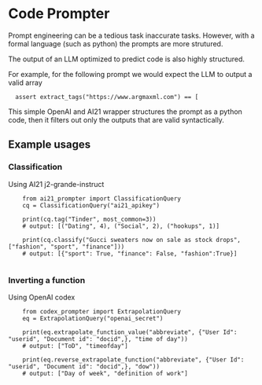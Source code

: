 # Code Prompter

Prompt engineering can be a tedious task inaccurate tasks. However, with a formal language (such as python) the prompts are more strutured.

The output of an LLM optimized to predict code is also highly structured.

For example, for the following prompt we would expect the LLM to output a valid array

```
  assert extract_tags("https://www.argmaxml.com") == [
```

This simple OpenAI and AI21 wrapper structures the prompt as a python code, then it filters out only the outputs that are valid syntactically.

## Example usages

### Classification
Using AI21 j2-grande-instruct
```
    from ai21_prompter import ClassificationQuery
    cq = ClassificationQuery("ai21_apikey")
    
    print(cq.tag("Tinder", most_common=3))
    # output: [("Dating", 4), ("Social", 2), ("hookups", 1)]

    print(cq.classify("Gucci sweaters now on sale as stock drops", ["fashion", "sport", "finance"]))
    # output: [{"sport": True, "finance": False, "fashion":True}]
    
```

### Inverting a function
Using OpenAI codex
```
    from codex_prompter import ExtrapolationQuery
    eq = ExtrapolationQuery("openai_secret")
    
    print(eq.extrapolate_function_value("abbreviate", {"User Id": "userid", "Document id": "docid",}, "time of day"))
    # output: ["ToD", "timeofday"]

    print(eq.reverse_extrapolate_function("abbreviate", {"User Id": "userid", "Document id": "docid",}, "dow"))
    # output: ["Day of week", "definition of work"]
```
